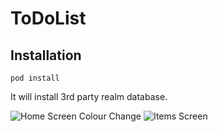 # ToDoList

## Installation

```shell
pod install
```
It will install 3rd party realm database.




![Home Screen Colour Change](https://user-images.githubusercontent.com/102283100/205560019-257bf8ba-c131-49a1-8ac4-3b289f716f05.gif)
![Items Screen](https://user-images.githubusercontent.com/102283100/205603862-1ba77cd1-3ac6-49a9-912d-14bcc97204a7.gif)



